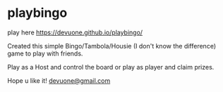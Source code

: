 # playbingo

play here https://devuone.github.io/playbingo/

Created this simple Bingo/Tambola/Housie (I don't know the difference) game to play with friends.

Play as a Host and control the board
or play as player and claim prizes.


Hope u like it!
devuone@gmail.com

